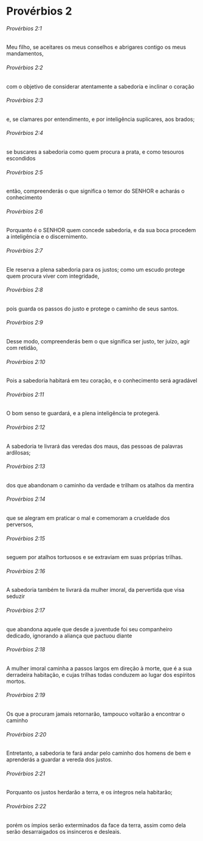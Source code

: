 # Provérbios 2

###### Provérbios 2:1

Meu filho, se aceitares os meus conselhos e abrigares contigo os meus mandamentos,

###### Provérbios 2:2

com o objetivo de considerar atentamente a sabedoria e inclinar o coração

###### Provérbios 2:3

e, se clamares por entendimento, e por inteligência suplicares, aos brados;

###### Provérbios 2:4

se buscares a sabedoria como quem procura a prata, e como tesouros escondidos

###### Provérbios 2:5

então, compreenderás o que significa o temor do SENHOR e acharás o conhecimento

###### Provérbios 2:6

Porquanto é o SENHOR quem concede sabedoria, e da sua boca procedem a inteligência e o discernimento.

###### Provérbios 2:7

Ele reserva a plena sabedoria para os justos; como um escudo protege quem procura viver com integridade,

###### Provérbios 2:8

pois guarda os passos do justo e protege o caminho de seus santos.

###### Provérbios 2:9

Desse modo, compreenderás bem o que significa ser justo, ter juízo, agir com retidão,

###### Provérbios 2:10

Pois a sabedoria habitará em teu coração, e o conhecimento será agradável

###### Provérbios 2:11

O bom senso te guardará, e a plena inteligência te protegerá.

###### Provérbios 2:12

A sabedoria te livrará das veredas dos maus, das pessoas de palavras ardilosas;

###### Provérbios 2:13

dos que abandonam o caminho da verdade e trilham os atalhos da mentira

###### Provérbios 2:14

que se alegram em praticar o mal e comemoram a crueldade dos perversos,

###### Provérbios 2:15

seguem por atalhos tortuosos e se extraviam em suas próprias trilhas.

###### Provérbios 2:16

A sabedoria também te livrará da mulher imoral, da pervertida que visa seduzir

###### Provérbios 2:17

que abandona aquele que desde a juventude foi seu companheiro dedicado, ignorando a aliança que pactuou diante

###### Provérbios 2:18

A mulher imoral caminha a passos largos em direção à morte, que é a sua derradeira habitação, e cujas trilhas todas conduzem ao lugar dos espíritos mortos.

###### Provérbios 2:19

Os que a procuram jamais retornarão, tampouco voltarão a encontrar o caminho

###### Provérbios 2:20

Entretanto, a sabedoria te fará andar pelo caminho dos homens de bem e aprenderás a guardar a vereda dos justos.

###### Provérbios 2:21

Porquanto os justos herdarão a terra, e os íntegros nela habitarão;

###### Provérbios 2:22

porém os ímpios serão exterminados da face da terra, assim como dela serão desarraigados os insinceros e desleais.


